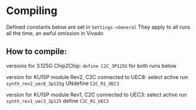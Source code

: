 # Compiling 
Defined constants below are set in `Settings->General`
They apply to all runs all the time, an awful omission in Vivado

## How to compile:
versions for 3.125G Chip2Chip:
`define C2C_3P125G` for both runs below

version for KU15P module Rev2, C2C connected to UEC8:
select active run `synth_rev2_uec8_3p125g`
UNdefine `C2C_R1_UEC3`

version for KU15P module Rev1, C2C connected to UEC3:
select active run `synth_rev1_uec3_3p125`
define `C2C_R1_UEC3`

